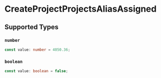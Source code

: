 # CreateProjectProjectsAliasAssigned


## Supported Types

### `number`

```typescript
const value: number = 4050.36;
```

### `boolean`

```typescript
const value: boolean = false;
```

